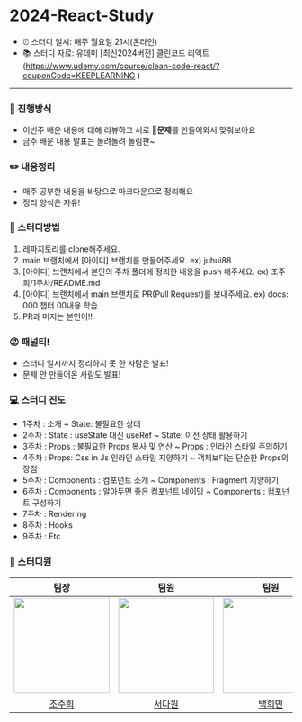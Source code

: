 # 2024-React-Study

- ⏰ 스터디 일시: 매주 월요일 21시(온라인)
- 📚 스터디 자료: 유데미 [최신2024버전] 클린코드 리액트 (https://www.udemy.com/course/clean-code-react/?couponCode=KEEPLEARNING )

---

### 📑 진행방식

- 이번주 배운 내용에 대해 리뷰하고 서로 **📝문제**를 만들어와서 맞춰보아요
- 금주 배운 내용 발표는 돌려돌려 돌림판~

### ✏️ 내용정리

- 매주 공부한 내용을 바탕으로 마크다운으로 정리해요
- 정리 양식은 자유!

### 🧐 스터디방법

1. 레파지토리를 clone해주세요.
2. main 브랜치에서 [아이디] 브랜치를 만들어주세요. ex) juhui88
3. [아이디] 브랜치에서 본인의 주차 폴더에 정리한 내용을 push 해주세요. ex) 조주희/1주차/README.md
4. [아이디] 브랜치에서 main 브랜치로 PR(Pull Request)를 보내주세요. ex) docs: 000 챕터 00내용 학습
5. PR과 머지는 본인이!!

### 😡 패널티!

- 스터디 일시까지 정리하지 못 한 사람은 발표!
- 문제 안 만들어온 사람도 발표!

### 💻 스터디 진도

- 1주차 : 소개 ~ State: 불필요한 상태
- 2주차 : State : useState 대신 useRef ~ State: 이전 상태 활용하기
- 3주차 : Props : 불필요한 Props 복사 및 연산 ~ Props : 인라인 스타일 주의하기
- 4주차 : Props: Css in Js 인라인 스타일 지양하기 ~ 객체보다는 단순한 Props의 장점
- 5주차 : Components : 컴포넌트 소개 ~ Components : Fragment 지양하기
- 6주차 : Components : 알아두면 좋은 컴포넌트 네이밍 ~ Components : 컴포넌트 구성하기
- 7주차 : Rendering
- 8주차 : Hooks
- 9주차 : Etc

### 👥 스터디원

|                          팀장                          |                          팀원                          |                            팀원                             |                          팀원                          |                            팀원                            |
| :----------------------------------------------------: | :----------------------------------------------------: | :---------------------------------------------------------: | :----------------------------------------------------: | :--------------------------------------------------------: |
| <img src="https://github.com/juhui88.png" width="170"> | <img src="https://github.com/Dawon00.png" width="170"> | <img src="https://github.com/delightedsky.png" width="170"> | <img src="https://github.com/Anas-wg.png" width="170"> | <img src="https://github.com/anhyeryeon2.png" width="170"> |
|          [조주희](https://github.com/juhui88)          |          [서다원](https://github.com/Dawon00)          |          [백희민](https://github.com/delightedsky)          |          [조완기](https://github.com/Anas-wg)          |          [안혜련](https://github.com/anhyeryeon2)          |
